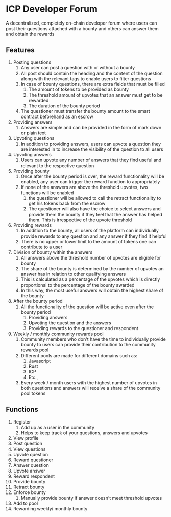 # ICP Developer Forum
A decentralized, completely on-chain developer forum where users can post their questions attached with a bounty and others can answer them and obtain the rewards

## Features
1. Posting questions
	1. Any user can post a question with or without a bounty
	2. All post should contain the heading and the content of the question along with the relevant tags to enable users to filter questions
	3. In case of bounty questions, there are extra fields that must be filled
		1. The amount of tokens to be provided as bounty
		2. The threshold amount of upvotes that an answer must get to be rewarded
		3. The duration of the bounty period
	4. The questioner must transfer the bounty amount to the smart contract beforehand as an escrow
2. Providing answers
	1. Answers are simple and can be provided in the form of mark down or plain text
3. Upvoting questions
	1. In addition to providing answers, users can upvote a question they are interested in to increase the visibility of the question to all users
4. Upvoting answers
	1. Users can upvote any number of answers that they find useful and relevant to the respective question
5. Providing bounty
	1. Once after the bounty period is over, the reward functionality will be enabled, any user can trigger the reward function to appropriately
	2. If none of the answers are above the threshold upvotes, two functions will be enabled
		1. the questioner will be allowed to call the retract functionality to get his tokens back from the escrow
		2. The questioner will also have the choice to select answers and provide them the bounty if they feel that the answer has helped them. This is irrespective of the upvote threshold
6. Providing rewards
    1. In addition to the bounty, all users of the platform can individually provide rewards to any question and any answer if they find it helpful
    2. There is no upper or lower limit to the amount of tokens one can contribute to a user
7. Division of bounty within the answers
	1. All answers above the threshold number of upvotes are eligible for bounty
	2. The share of the bounty is determined by the number of upvotes an answer has in relation to other qualifying answers
	3. This is calculated as a percentage of the upvotes which is directly proportional to the percentage of the bounty awarded
	4. In this way, the most useful answers will obtain the highest share of the bounty
8. After the bounty period
    1. All the functionality of the question will be active even after the bounty period
        1. Providing answers
        2. Upvoting the question and the answers
        3. Providing rewards to the questioner and respondent
9. Weekly / monthly community rewards pool
    1. Community members who don't have the time to individually provide bounty to users can provide their contribution to the community rewards pool
    2. Different pools are made for different domains such as:
        1. Javascript
        2. Rust
        3. ICP
        4. Etc.,
    3. Every week / month users with the highest number of upvotes in both questions and answers will receive a share of the community pool tokens
## Functions
1. Register
	1. Add up as a user in the community
	2. Helps to keep track of your questions, answers and upvotes
2. View profile
3. Post question
4. View questions
5. Upvote question
6. Reward questioner
7. Answer question
8. Upvote answer
9. Reward respondent
10. Provide bounty
11. Retract bounty
12. Enforce bounty
	1. Manually provide bounty if answer doesn't meet threshold upvotes
13. Add to pool
14. Rewarding weekly/ monthly bounty